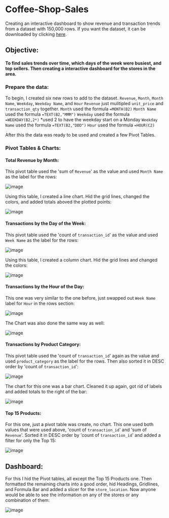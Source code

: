 # Coffee-Shop-Sales

Creating an interactive dashboard to show revenue and transaction trends from a dataset with 150,000 rows. If you want the dataset, it can be downloaded by clicking <a href = "https://maven-datasets.s3.amazonaws.com/Coffee+Shop+Sales/Coffee+Shop+Sales.zip">here</a>.

## Objective:
#### To find sales trends over time, which days of the week were busiest, and top sellers. Then creating a interactive dashboard for the stores in the area.

### Prepare the data:

To begin, I created six new rows to add to the dataset. `Revenue`, `Month`, `Month Name`, `Weekday`, `Weekday Name`, and `Hour`
  `Revenue` just mulitipled `unit_price` and `transaction_qty` together.
  `Month` used the formula `=MONTH(B2)`
  `Month Name` used the formula `=TEXT(B2,"MMM")`
  `Weekday` used the formula `=WEEKDAY(B2,2*)` *used 2 to have the weekday start on a Monday
  `Weekday Name` used the formula `=TEXT(B2,"DDD")`
  `Hour` used the formula `=HOUR(C2)`

After this the data was ready to be used and created a few Pivot Tables.

### Pivot Tables & Charts:

#### Total Revenue by Month:

 This pivot table used the 'sum of `Revenue`' as the value and used `Month Name` as the label for the rows:
 
 ![image](https://github.com/user-attachments/assets/9ca37069-8f0b-4730-9872-fe7d082211e3)

 Using this table, I created a line chart.  Hid the grid lines, changed the colors, and added totals aboved the plotted points:
 
 ![image](https://github.com/user-attachments/assets/49f71856-7c28-4921-8845-c5512e183e7c)


#### Transactions by the Day of the Week:

This pivot table used the 'count of `transaction_id`' as the value and used `Week Name` as the label for the rows:

![image](https://github.com/user-attachments/assets/69565e1f-ef85-42c5-832a-556a087144b4)

Using this table, I created a column chart.  Hid the grid lines and changed the colors:

![image](https://github.com/user-attachments/assets/a058b9d1-310d-454e-8c83-bdd0c12b1f87)

#### Transactions by the Hour of the Day:

This one was very similar to the one before, just swapped out `Week Name` label for `Hour` in the rows section:

![image](https://github.com/user-attachments/assets/36b3a35a-539e-41ec-8514-1394bbee0f26)

The Chart was also done the same way as well:

![image](https://github.com/user-attachments/assets/34865bac-7119-442a-b5ff-30eef3b57e18)

#### Transactions by Product Category:

This pivot table used the 'count of `transaction_id`' again as the value and used `product_category` as the label for the rows.
Then also sorted it in DESC order by 'count of `transaction_id`':

![image](https://github.com/user-attachments/assets/7eab7c4e-c2ed-4595-ac66-8b48b229473f)

The chart for this one was a bar chart.  Cleaned it up again, got rid of labels and added totals to the right of the bar:

![image](https://github.com/user-attachments/assets/5754510b-21cc-4411-9ff0-78dec8d1e7d1)

#### Top 15 Products:

For this one, just a pivot table was create, no chart.  This one used both values that were used above, 'count of `transaction_id`' and 'sum of `Revenue`'.
Sorted it in DESC order by 'count of `transaction_id`' and added a filter for only the Top 15:

![image](https://github.com/user-attachments/assets/42d7beb3-2f97-40ec-8f1c-926de2382835)


## Dashboard:

For this I hid the Pivot tables, all except the Top 15 Products one.
Then formatted the remaining charts into a good order, hid Headings, Gridlines, and Formula Bar and added a slicer for the `store_location`. Now anyone would be able to see the information on any of the stores or any combination of them:

![image](https://github.com/user-attachments/assets/58c9bef9-0831-48db-bbcc-fd39cf38ed70)
